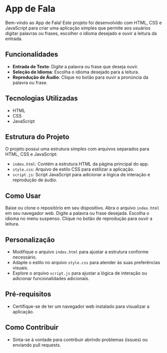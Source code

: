 # App de Fala

Bem-vindo ao App de Fala! Este projeto foi desenvolvido com HTML, CSS e JavaScript para criar uma aplicação simples que permite aos usuários digitar palavras ou frases, escolher o idioma desejado e ouvir a leitura da entrada.

## Funcionalidades

- **Entrada de Texto**: Digite a palavra ou frase que deseja ouvir.
- **Seleção de Idioma**: Escolha o idioma desejado para a leitura.
- **Reprodução de Áudio**: Clique no botão para ouvir a pronúncia da palavra ou frase.

## Tecnologias Utilizadas

- HTML
- CSS
- JavaScript

## Estrutura do Projeto

O projeto possui uma estrutura simples com arquivos separados para HTML, CSS e JavaScript:

- `index.html`: Contém a estrutura HTML da página principal do app.
- `style.css`: Arquivo de estilo CSS para estilizar a aplicação.
- `script.js`: Script JavaScript para adicionar a lógica de interação e reprodução de áudio.

## Como Usar

Baixe ou clone o repositório em seu dispositivo.
Abra o arquivo `index.html` em seu navegador web.
Digite a palavra ou frase desejada.
Escolha o idioma no menu suspenso.
Clique no botão de reprodução para ouvir a leitura.

## Personalização

- Modifique o arquivo `index.html` para ajustar a estrutura conforme necessário.
- Adapte o estilo no arquivo `style.css` para atender às suas preferências visuais.
- Explore o arquivo `script.js` para ajustar a lógica de interação ou adicionar funcionalidades adicionais.

## Pré-requisitos

- Certifique-se de ter um navegador web instalado para visualizar a aplicação.

## Como Contribuir

- Sinta-se à vontade para contribuir abrindo problemas (issues) ou enviando pull requests.